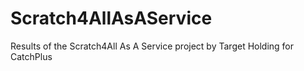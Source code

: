 Scratch4AllAsAService
=====================

Results of the Scratch4All As A Service project by Target Holding for CatchPlus